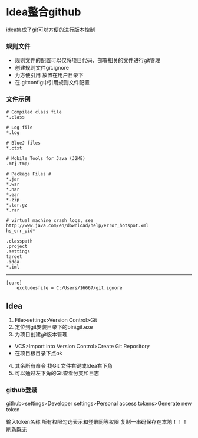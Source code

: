 # Idea整合github #
idea集成了git可以方便的进行版本控制
### 规则文件 ###

- 规则文件的配置可以仅将项目代码、部署相关的文件进行git管理
 - 创建规则文件git.ignore
 - 为方便引用 放置在用户目录下
 - 在.gitconfig中引用规则文件配置

### 文件示例 ###
	# Compiled class file
	*.class
	
	# Log file
	*.log
	
	# BlueJ files
	*.ctxt
	
	# Mobile Tools for Java (J2ME)
	.mtj.tmp/
	
	# Package Files #
	*.jar
	*.war
	*.nar
	*.ear
	*.zip
	*.tar.gz
	*.rar
	
	# virtual machine crash logs, see http://www.java.com/en/download/help/error_hotspot.xml
	hs_err_pid*
	
	.classpath
	.project
	.settings
	target
	.idea
	*.iml


----------
	[core]
		excludesfile = C:/Users/16667/git.ignore

## Idea ##
1. File>settings>Version Control>Git 
2. 定位到git安装目录下的bin\git.exe
3. 为项目创建git版本管理
 - VCS>Import into Version Control>Create Git Repository
 - 在项目根目录下点ok
4. 其余所有命令 找Git 文件右键或Idea右下角
5. 可以通过左下角的Git查看分支和日志



### github登录 ###
github>settings>Developer settings>Personal access tokens>Generate new token

输入token名称 所有权限勾选表示和登录同等权限
复制一串码保存在本地！！！刷新既无



